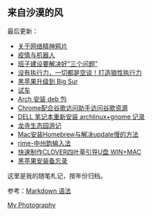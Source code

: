 ## 来自沙漠的风

最后更新：

 
- [关于网络精神鸦片][1]
- [疫情与机器人][2]
- [班子建设要解决好“三个问题”][3]
- [没有执行力，一切都是空谈！打造狼性执行力][4]
- [黑苹果升级到 Big Sur][5]
- [试车][6]
- [Arch 安装 deb 包][7]
- [Chrome配合谷歌访问助手访问谷歌资源][8]
-  [DELL 笔记本重新安装 archlinux+gnome 记录][9]
- [龙寺生态园游记][10]
- [Mac安装Homebrew与解决update慢的方法][11]
- [rime-中州韵输入法][12]
- [快速制作CLOVER四叶草引导U盘 WIN+MAC][13]
- [黑苹果安装备忘录][14]

这里是我的随笔札记，按年份归档。

参考：[Markdown 语法][15]

[My Photography][16]

[1]:	./2021/20210803-%E5%85%B3%E4%BA%8E%E6%9C%AA%E6%88%90%E5%B9%B4%E4%BA%BA%E6%B2%89%E8%BF%B7%E7%BD%91%E7%BB%9C%E7%B2%BE%E7%A5%9E%E9%B8%A6%E7%89%87.md "未成年人沉迷网络精神鸦片"
[2]:	./2021/20210803-%E7%96%AB%E6%83%85%E4%B8%8E%E6%9C%BA%E5%99%A8%E4%BA%BA.md "疫情与机器人"
[3]:	./2021/%E7%8F%AD%E5%AD%90%E5%BB%BA%E8%AE%BE%E8%A6%81%E8%A7%A3%E5%86%B3%E5%A5%BD%E2%80%9C%E4%B8%89%E4%B8%AA%E9%97%AE%E9%A2%98%E2%80%9D.md
[4]:	./2021/%E6%B2%A1%E6%9C%89%E6%89%A7%E8%A1%8C%E5%8A%9B%EF%BC%8C%E4%B8%80%E5%88%87%E9%83%BD%E6%98%AF%E7%A9%BA%E8%B0%88%EF%BC%81%E6%89%93%E9%80%A0%E7%8B%BC%E6%80%A7%E6%89%A7%E8%A1%8C%E5%8A%9B.md
[5]:	./2021/%E9%BB%91%E8%8B%B9%E6%9E%9C%E5%8D%87%E7%BA%A7%E5%88%B0%20Big%20Sur.md "黑苹果升级到 Big Sur"
[6]:	./2021/%E8%AF%95%E8%BD%A6.md "试车"
[7]:	./2020/Arch-%E5%AE%89%E8%A3%85-deb.md
[8]:	./2020/Chrome%E9%85%8D%E5%90%88%E8%B0%B7%E6%AD%8C%E8%AE%BF%E9%97%AE%E5%8A%A9%E6%89%8B%E8%AE%BF%E9%97%AE%E8%B0%B7%E6%AD%8C%E8%B5%84%E6%BA%90.md
[9]:	./2020/arch+gnome+install.md
[10]:	./2019/%E9%BE%99%E5%AF%BA%E7%94%9F%E6%80%81%E5%9B%AD%E6%B8%B8%E8%AE%B0.md
[11]:	./2019/Mac%E5%AE%89%E8%A3%85Homebrew%E4%B8%8E%E8%A7%A3%E5%86%B3update%E6%85%A2%E7%9A%84%E6%96%B9%E6%B3%95.md
[12]:	./2019/rime-%E4%B8%AD%E5%B7%9E%E9%9F%B5%E8%BE%93%E5%85%A5%E6%B3%95.md
[13]:	./2019/%E5%BF%AB%E9%80%9F%E5%88%B6%E4%BD%9CCLOVER%E5%9B%9B%E5%8F%B6%E8%8D%89%E5%BC%95%E5%AF%BCU%E7%9B%98%20WIN+MAC.md
[14]:	./2019/%E9%BB%91%E8%8B%B9%E6%9E%9C%E5%AE%89%E8%A3%85%E5%A4%87%E5%BF%98%E5%BD%95.md "黑苹果安装备忘录"
[15]:	https://www.markdown.xyz/basic-syntax/ "Markdown 基本语法"
[16]:	http://heimaphoto.com "my photography"